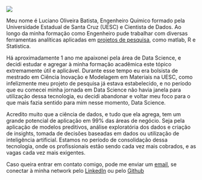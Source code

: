 ![](/img/lucianobatista.jpg)

Meu nome é Luciano Oliveira Batista, Engenheiro Químico formado pela Universidade Estadual de Santa Cruz (UESC) e Cientista de Dados. Ao longo da minha formação como Engenheiro pude trabalhar com diversas ferramentas analíticas aplicadas em [projetos de pesquisa](http://lattes.cnpq.br/4340837477932502), como matlab, R e Statistica.

Há aproximadamente 1 ano me apaixonei pela área de Data Science, e decidi estudar e agregar à minha formação acadêmica este tópico extremamente útil e aplicável. Durante esse tempo eu era bolsista de mestrado em Ciência Inovação e Modelagem em Materiais na UESC, como infelizmente meu projeto de pesquisa já estava estabelecido, e no período que eu comecei minha jornada em Data Science não havia janela para utilização dessa tecnologia, eu decidi abandonar e voltar meu foco para o que mais fazia sentido para mim nesse momento, Data Science.

Acredito muito que a ciência de dados, e tudo que ela agrega, tem um grande potencial de aplicação em 99% das áreas de negócio. Seja pela aplicação de modelos preditivos, análise exploratória dos dados e criação de insights, tomada de decisões baseadas em dados ou utilização de inteligência artificial. Estamos no período de consolidação dessa tecnologia, onde os profissionais estão sendo cada vez mais cobrados, e as vagas cada vez mais exigentes.

Caso queira entrar em contato comigo, pode me enviar um [email](luciano.eq@outlook.com), se conectar à minha network pelo [LinkedIn](https://www.linkedin.com/in/lucianobatistads/) ou pelo [Github](https://github.com/lucianobatista)
